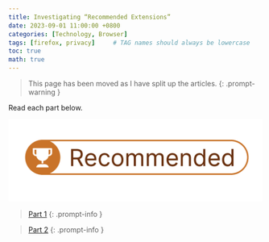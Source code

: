 ```yaml
---
title: Investigating “Recommended Extensions”
date: 2023-09-01 11:00:00 +0800
categories: [Technology, Browser]
tags: [firefox, privacy]     # TAG names should always be lowercase
toc: true
math: true
---
```


> This page has been moved as I have split up the articles.
{: .prompt-warning }

Read each part below.

![Image](https://raw.githubusercontent.com/ColoursofOSINT/ColoursofOSINT.github.io/master/assets/img/images/firefox/Screenshot%202023-09-08%20at%2010.32.16%20AM.png)

> [Part 1](https://www.coloursofosint.com/posts/Investigating-Firefox-Part-1/)
{: .prompt-info }

> [Part 2](https://www.coloursofosint.com/posts/Investigating-Firefox-Part-2/)
{: .prompt-info }
